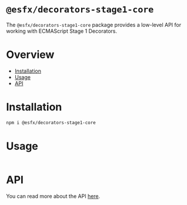 # `@esfx/decorators-stage1-core`

The `@esfx/decorators-stage1-core` package provides a low-level API for working with ECMAScript Stage 1 Decorators.

# Overview

* [Installation](#installation)
* [Usage](#usage)
* [API](#api)

# Installation

```sh
npm i @esfx/decorators-stage1-core
```

# Usage

```ts
```

# API

You can read more about the API [here](https://esfx.js.org/esfx/api/decorators-stage1-core.html).
